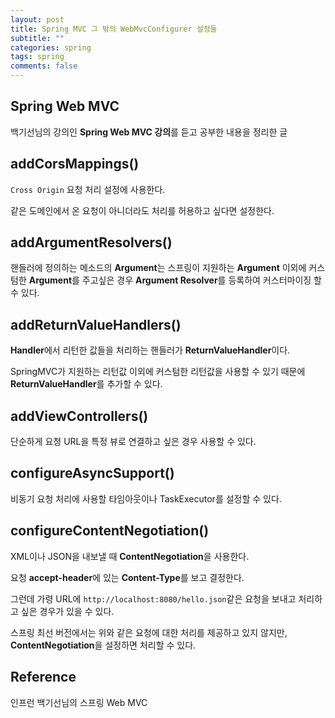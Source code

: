 ```yaml
---
layout: post
title: Spring MVC 그 밖의 WebMvcConfigurer 설정들
subtitle: ""
categories: spring
tags: spring
comments: false
---
```


## Spring Web MVC

백기선님의 강의인 **Spring Web MVC 강의**를 듣고 공부한 내용을 정리한 글

## addCorsMappings()

`Cross Origin` 요청 처리 설정에 사용한다.

같은 도메인에서 온 요청이 아니더라도 처리를 허용하고 싶다면 설정한다.

## addArgumentResolvers()

핸들러에 정의하는 메소드의 **Argument**는 스프링이 지원하는 **Argument** 이외에 커스텀한 **Argument**를 주고싶은 경우 **Argument Resolver**를 등록하여 커스터마이징 할 수 있다.

## addReturnValueHandlers()

**Handler**에서 리턴한 값들을 처리하는 핸들러가 **ReturnValueHandler**이다.

SpringMVC가 지원하는 리턴값 이외에 커스텀한 리턴값을 사용할 수 있기 때문에 **ReturnValueHandler**를 추가할 수 있다.

## addViewControllers()

단순하게 요청 URL을 특정 뷰로 연결하고 싶은 경우 사용할 수 있다.

## configureAsyncSupport()

비동기 요청 처리에 사용할 타임아웃이나 TaskExecutor를 설정할 수 있다.

## configureContentNegotiation()

XML이나 JSON을 내보낼 때 **ContentNegotiation**을 사용한다.

요청 **accept-header**에 있는 **Content-Type**를 보고 결정한다.

그런데 가령 URL에 `http://localhost:8080/hello.json`같은 요청을 보내고 처리하고 싶은 경우가 있을 수 있다.

스프링 최선 버전에서는 위와 같은 요청에 대한 처리를 제공하고 있지 않지만, **ContentNegotiation**을 설정하면 처리할 수 있다.

## Reference

인프런 백기선님의 스프링 Web MVC
